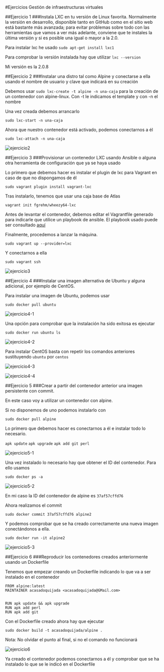 #Ejercicios Gestión de infraestructuras virtuales

##Ejercicio 1
###Instala LXC en tu versión de Linux favorita. Normalmente la versión en desarrollo, disponible tanto en GitHub como en el sitio web está bastante más avanzada; para evitar problemas sobre todo con las herramientas que vamos a ver más adelante, conviene que te instales la última versión y si es posible una igual o mayor a la 2.0.

Para instalar lxc he usado `sudo apt-get install lxc1`

Para comprobar la versión instalada hay que utilizar `lxc --version`

Mi versión es la 2.0.8


##Ejercicio 2
###Instalar una distro tal como Alpine y conectarse a ella usando el nombre de usuario y clave que indicará en su creación

Debemos usar `sudo lxc-create -t alpine -n una-caja` para la creación de un contenedor con alpine-linux. Con -t le indicamos el template y con -n el nombre

Una vez creada debemos arrancarlo

`sudo lxc-start -n una-caja`

Ahora que nuestro contenedor está activado, podemos conectarnos a él

`sudo lxc-attach -n una-caja`

![ejercicio2]()

##Ejercicio 3
###Provisionar un contenedor LXC usando Ansible o alguna otra herramienta de configuración que ya se haya usado

Lo primero que debemos hacer es instalar el plugin de lxc para Vagrant en caso de que no dispongamos de él

`sudo vagrant plugin install vagrant-lxc`

Tras instalarlo, tenemos que usar una caja base de Atlas

`vagrant init fgrehm/wheezy64-lxc`

Antes de levantar el contenedor, debemos editar el Vagrantfile generado para indicarle que utilice un playbook de ansible. El playbook usado puede ser consultado [aquí](https://raw.githubusercontent.com/acasadoquijada/MyStudentBot/master/provision/ansible/playbook.yml)

Finalmente, procedemos a lanzar la máquina.

`sudo vagrant up --provider=lxc`

Y conectarnos a ella

`sudo vagrant ssh`

![ejercicio3]()

##Ejercicio 4
###Instalar una imagen alternativa de Ubuntu y alguna adicional, por ejemplo de CentOS.

Para instalar una imagen de Ubuntu, podemos usar

`sudo docker pull ubuntu`

![ejercicio4-1]()

Una opción para comprobar que la instalación ha sido exitosa es ejecutar

`sudo docker run ubuntu ls`

![ejercicio4-2]()

Para instalar CentOS basta con repetir los comandos anteriores sustituyendo `ubuntu` por `centos`

![ejercicio4-3]()

![ejercicio4-4]()


##Ejercicio 5
###Crear a partir del contenedor anterior una imagen persistente con commit.

En este caso voy a utilizar un contenedor con alpine.

Si no disponemos de uno podemos instalarlo con

`sudo docker pull alpine`

Lo primero que debemos hacer es conectarnos a él e instalar todo lo necesario.

`apk update`
`apk upgrade`
`apk add git perl`

![ejercicio5-1]()

Una vez instalado lo necesario hay que obtener el ID del contenedor. Para ello usamos

`sudo docker ps -a`

![ejercicio5-2]()

En mi caso la ID del contenedor de alpine es `37af57cffd76`

Ahora realizamos el commit

`sudo docker commit 37af57cffd76 alpine2`

Y podemos comprobar que se ha creado correctamente una nueva imagen conectándonos a ella.

`sudo docker run -it alpine2`

![ejercicio5-3]()

##Ejercicio 6
###Reproducir los contenedores creados anteriormente usando un Dockerfile

Tenemos que empezar creando un Dockerfile indicando lo que va a ser instalado en el contenedor

~~~
FROM alpine:latest
MAINTAINER acasadoquijada <acasadoquijada@GMail.com>


RUN apk update && apk upgrade
RUN apk add perl
RUN apk add git
~~~

Con el Dockerfile creado ahora hay que ejecutar

`sudo docker build -t acasadoquijada/alpine .`

Nota: No olvidar el punto al final, si no el comando no funcionará

![ejercicio6]()

Ya creado el contenedor podemos conectarnos a él y comprobar que se ha instalado lo que se le indicó en el Dockerfile





















































